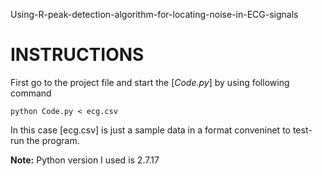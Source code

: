 Using-R-peak-detection-algorithm-for-locating-noise-in-ECG-signals




INSTRUCTIONS
=============




First go to the project file and
start the [*Code.py*] by using following command

`python Code.py < ecg.csv` 


In this case [ecg.csv] is just a sample data in a format conveninet to test-run the program. 

**Note:** Python version I used is 2.7.17

